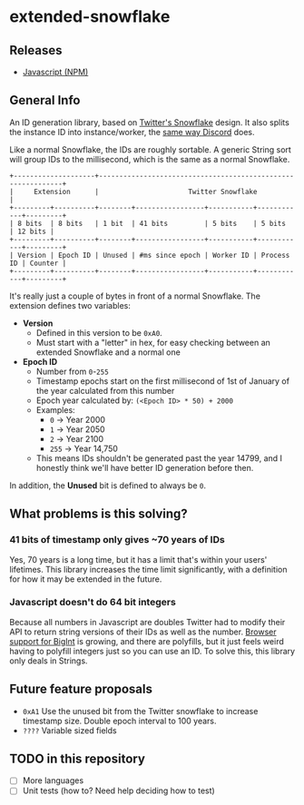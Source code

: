 # extended-snowflake

## Releases

* [Javascript (NPM)](https://www.npmjs.com/package/extended-snowflake)

## General Info

An ID generation library, based on [Twitter's Snowflake](https://github.com/twitter/snowflake/tree/snowflake-2010) design. It also splits the instance ID into instance/worker, the [same way Discord](https://discordapp.com/developers/docs/reference#snowflakes) does.

Like a normal Snowflake, the IDs are roughly sortable. A generic String sort will group IDs to the millisecond, which is the same as a normal Snowflake.

```
+--------------------+-------------------------------------------------------------+
|     Extension      |                      Twitter Snowflake                      |
+---------+----------+--------+-----------------+-----------+------------+---------+
| 8 bits  | 8 bits   | 1 bit  | 41 bits         | 5 bits    | 5 bits     | 12 bits |
+---------+----------+--------+-----------------+-----------+------------+---------+
| Version | Epoch ID | Unused | #ms since epoch | Worker ID | Process ID | Counter |
+---------+----------+--------+-----------------+-----------+------------+---------+
```

It's really just a couple of bytes in front of a normal Snowflake. The extension defines two variables:

* **Version**  
  * Defined in this version to be `0xA0`.
  * Must start with a "letter" in hex, for easy checking between an extended Snowflake and a normal one
* **Epoch ID**  
  * Number from `0`-`255`
  * Timestamp epochs start on the first millisecond of 1st of January of the year calculated from this number
  * Epoch year calculated by: `(<Epoch ID> * 50) + 2000`
  * Examples:  
    * `0` -> Year 2000
    * `1` -> Year 2050
    * `2` -> Year 2100
    * `255` -> Year 14,750
  * This means IDs shouldn't be generated past the year 14799, and I honestly think we'll have better ID generation before then.

In addition, the **Unused** bit is defined to always be `0`.

## What problems is this solving?

### 41 bits of timestamp only gives ~70 years of IDs

Yes, 70 years is a long time, but it has a limit that's within your users' lifetimes. This library increases the time limit significantly, with a definition for how it may be extended in the future.

### Javascript doesn't do 64 bit integers

Because all numbers in Javascript are doubles Twitter had to modify their API to return string versions of their IDs as well as the number. [Browser support for BigInt](https://caniuse.com/#feat=bigint) is growing, and there are polyfills, but it just feels weird having to polyfill integers just so you can use an ID. To solve this, this library only deals in Strings.

## Future feature proposals

* `0xA1` Use the unused bit from the Twitter snowflake to increase timestamp size. Double epoch interval to 100 years.
* `????` Variable sized fields

## TODO in this repository

* [ ] More languages
* [ ] Unit tests (how to? Need help deciding how to test)
